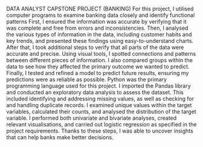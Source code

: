 DATA ANALYST CAPSTONE PROJECT (BANKING)
For this project, I utilised computer programs to examine banking data closely and identify functional patterns
First, I ensured the information was accurate by verifying that it was complete and free from errors and inconsistencies.
Then, I analysed the various types of information in the data, including customer habits and key trends, and presented these findings using easy-to-understand charts. 
After that, I took additional steps to verify that all parts of the data were accurate and precise. Using visual tools, I spotted connections and patterns between different pieces of information. 
I also compared groups within the data to see how they affected the primary outcome we wanted to predict. Finally, I tested and refined a model to predict future results, ensuring my predictions were as reliable as possible. 
Python was the primary programming language used for this project. I imported the Pandas library and conducted an exploratory data analysis to assess the dataset. 
This included identifying and addressing missing values, as well as checking for and handling duplicate records.
I examined unique values within the target variables, calculated their counts, and analysed the distribution of the target variable. 
I performed both univariate and bivariate analyses, created relevant visualisations, and carried out logistic regression as specified in the project requirements.
Thanks to these steps, I was able to uncover insights that can help banks make better decisions. 
